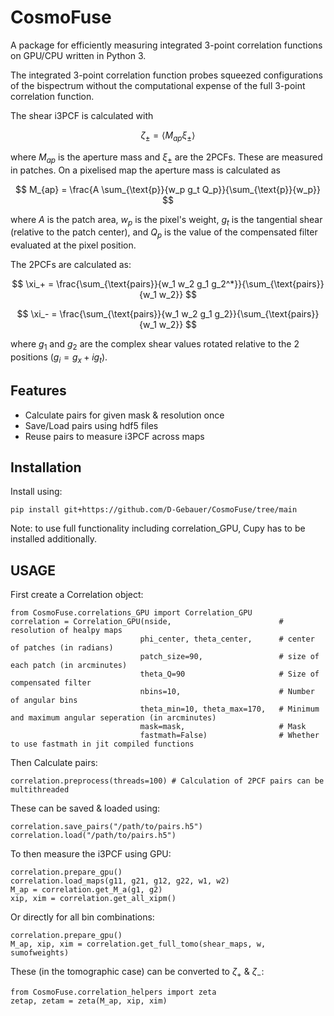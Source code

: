 # CosmoFuse

A package for efficiently measuring integrated 3-point correlation functions on GPU/CPU written in Python 3.

The integrated 3-point correlation function probes squeezed configurations of the bispectrum without the computational expense of the full 3-point correlation function.

The shear i3PCF is calculated with 

$$ \zeta_{\pm} = \langle M_{ap} \xi_{\pm} \rangle $$

where $M_{ap}$ is the aperture mass and $\xi_{\pm}$ are the 2PCFs. These are measured in patches. On a pixelised map the aperture mass is calculated as

$$ M_{ap} = \frac{A \sum_{\text{p}}{w_p g_t Q_p}}{\sum_{\text{p}}{w_p}} $$

where $A$ is the patch area, $w_p$ is the pixel's weight, $g_t$ is the tangential shear (relative to the patch center), and $Q_p$ is the value of the compensated filter evaluated at the pixel position.

The 2PCFs are calculated as:

$$ \xi_+ = \frac{\sum_{\text{pairs}}{w_1 w_2 g_1 g_2^*}}{\sum_{\text{pairs}}{w_1 w_2}} $$

$$ \xi_- = \frac{\sum_{\text{pairs}}{w_1 w_2 g_1 g_2}}{\sum_{\text{pairs}}{w_1 w_2}} $$

where $g_1$ and $g_2$ are the complex shear values rotated relative to the 2 positions ($g_i = g_x + i g_t$).

## Features

- Calculate pairs for given mask & resolution once
- Save/Load pairs using hdf5 files
- Reuse pairs to measure i3PCF across maps

## Installation
Install using:

    pip install git+https://github.com/D-Gebauer/CosmoFuse/tree/main

Note: to use full functionality including correlation_GPU, Cupy has to be installed additionally.

## USAGE

First create a Correlation object:

    from CosmoFuse.correlations_GPU import Correlation_GPU
    correlation = Correlation_GPU(nside,                        # resolution of healpy maps
                                 phi_center, theta_center,      # center of patches (in radians)
                                 patch_size=90,                 # size of each patch (in arcminutes)
                                 theta_Q=90                     # Size of compensated filter
                                 nbins=10,                      # Number of angular bins
                                 theta_min=10, theta_max=170,   # Minimum and maximum angular seperation (in arcminutes)
                                 mask=mask,                     # Mask
                                 fastmath=False)                # Whether to use fastmath in jit compiled functions

Then Calculate pairs:

    correlation.preprocess(threads=100) # Calculation of 2PCF pairs can be multithreaded

These can be saved & loaded using:

    correlation.save_pairs("/path/to/pairs.h5")
    correlation.load("/path/to/pairs.h5")

To then measure the i3PCF using GPU:

    correlation.prepare_gpu()
    correlation.load_maps(g11, g21, g12, g22, w1, w2)
    M_ap = correlation.get_M_a(g1, g2)
    xip, xim = correlation.get_all_xipm()

Or directly for all bin combinations:

    correlation.prepare_gpu()
    M_ap, xip, xim = correlation.get_full_tomo(shear_maps, w, sumofweights)

These (in the tomographic case) can be converted to $\zeta_+$ & $\zeta_-$:

    from CosmoFuse.correlation_helpers import zeta
    zetap, zetam = zeta(M_ap, xip, xim)

